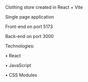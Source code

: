 Clothing store created in React + Vite

Single page application


Front-end on port 5173

Back-end on port 3000


Technologies:

• React

• JavaScript

• CSS Modules
